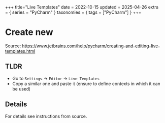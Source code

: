 +++
title="Live Templates"
date = 2022-10-15
updated = 2025-04-26
extra = { series = "PyCharm" }
taxonomies = { tags = ["PyCharm"] }
+++

# Create new

Source: <https://www.jetbrains.com/help/pycharm/creating-and-editing-live-templates.html>

## TLDR

- Go to `Settings` -> `Editor` -> `Live Templates`
- Copy a similar one and paste it (ensure to define contexts in which it can be used)

## Details

For details see instructions from source.
